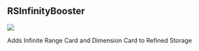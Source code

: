 ## RSInfinityBooster

![](https://img.hexeption.co.uk/vKVY)

Adds Infinite Range Card and Dimension Card to Refined Storage


